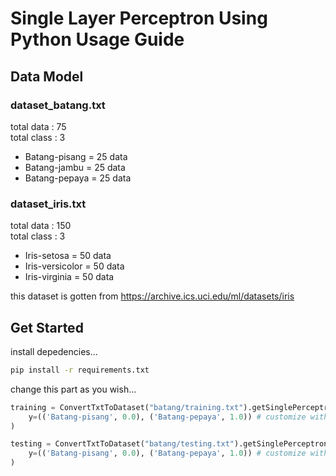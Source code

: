 # Single Layer Perceptron Using Python Usage Guide

## Data Model

### dataset_batang.txt
total data : 75 <br />
total class : 3
- Batang-pisang = 25 data
- Batang-jambu = 25 data
- Batang-pepaya = 25 data


### dataset_iris.txt

total data : 150 <br />
total class : 3
- Iris-setosa = 50 data
- Iris-versicolor = 50 data
- Iris-virginia = 50 data

this dataset is gotten from https://archive.ics.uci.edu/ml/datasets/iris


## Get Started

install depedencies...

```bash
pip install -r requirements.txt
```
change this part as you wish...

```python
training = ConvertTxtToDataset("batang/training.txt").getSinglePerceptronDataset(
    y=(('Batang-pisang', 0.0), ('Batang-pepaya', 1.0)) # customize with datasete class
)

testing = ConvertTxtToDataset("batang/testing.txt").getSinglePerceptronDataset(
    y=(('Batang-pisang', 0.0), ('Batang-pepaya', 1.0)) # customize with datasete class
)
```
